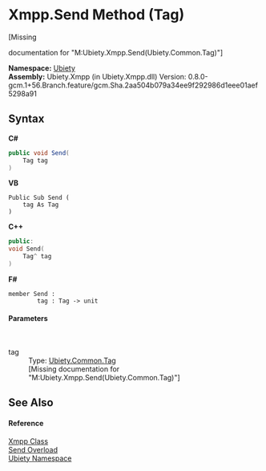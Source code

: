 # Xmpp.Send Method (Tag)
 

\[Missing <summary> documentation for "M:Ubiety.Xmpp.Send(Ubiety.Common.Tag)"\]

**Namespace:**&nbsp;<a href="6914e263-4eb2-ee9a-b0e6-9e93cef96d47">Ubiety</a><br />**Assembly:**&nbsp;Ubiety.Xmpp (in Ubiety.Xmpp.dll) Version: 0.8.0-gcm.1+56.Branch.feature/gcm.Sha.2aa504b079a34ee9f292986d1eee01aef5298a91

## Syntax

**C#**<br />
``` C#
public void Send(
	Tag tag
)
```

**VB**<br />
``` VB
Public Sub Send ( 
	tag As Tag
)
```

**C++**<br />
``` C++
public:
void Send(
	Tag^ tag
)
```

**F#**<br />
``` F#
member Send : 
        tag : Tag -> unit 

```


#### Parameters
&nbsp;<dl><dt>tag</dt><dd>Type: <a href="aeb92aed-6e13-96e4-f864-d26234a205c1">Ubiety.Common.Tag</a><br />\[Missing <param name="tag"/> documentation for "M:Ubiety.Xmpp.Send(Ubiety.Common.Tag)"\]</dd></dl>

## See Also


#### Reference
<a href="e953c009-389e-9c73-f5e2-3a498af966ca">Xmpp Class</a><br /><a href="63c965d0-f266-9dc8-f670-7b3612373154">Send Overload</a><br /><a href="6914e263-4eb2-ee9a-b0e6-9e93cef96d47">Ubiety Namespace</a><br />